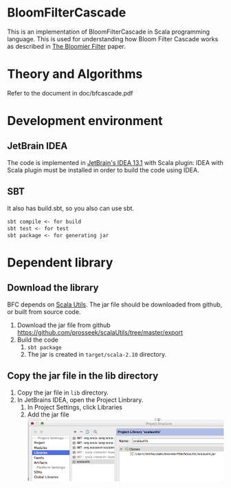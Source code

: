 # BloomFilterCascade

This is an implementation of BloomFilterCascade in Scala programming language. This is used for understanding how Bloom Filter Cascade works as described in [The Bloomier Filter](https://www.cs.princeton.edu/~chazelle/pubs/soda-rev04.pdf) paper. 

# Theory and Algorithms
Refer to the document in doc/bfcascade.pdf

# Development environment
## JetBrain IDEA
The code is implemented in [JetBrain's IDEA 13.1](http://www.jetbrains.com/idea/?gclid=Cj0KEQjwur2eBRDtvMS0gIuS-dYBEiQANBPMR2cbISC8tkLcvpeV4q44S_2ikOpg8gdu-ht1kTjv9SwaAkCj8P8HAQ) with Scala plugin: IDEA with Scala plugin must be installed in order to build the code using IDEA. 

## SBT
It also has build.sbt, so you also can use sbt. 

    sbt compile <- for build
    sbt test <- for test
    sbt package <- for generating jar 

# Dependent library

## Download the library
BFC depends on [Scala Utils](https://github.com/prosseek/scalaUtils). The jar file should be downloaded from github, or built from source code. 

1. Download the jar file from github <https://github.com/prosseek/scalaUtils/tree/master/export>
2. Build the code
    1. `sbt package`
    2. The jar is created in `target/scala-2.10` directory.  
    
## Copy the jar file in the lib directory

1. Copy the jar file in `lib` directory.
2. In JetBrains IDEA, open the Project Linbrary.
    1. In Project Settings, click Libraries 
    2. Add the jar file ![pic](doc/pics/setup.png) 
